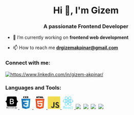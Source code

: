 <h1 align="center">Hi 👋, I'm Gizem</h1>
<h3 align="center">A passionate Frontend Developer</h3>

- 🔭 I’m currently working on **frontend web development**

- 📫 How to reach me **drgizemakpinar@gmail.com**

<h3 align="left">Connect with me:</h3>
<p align="left">
<a href="https://linkedin.com/in/https://www.linkedin.com/in/gizem-akpinar/" target="blank"><img align="center" src="https://raw.githubusercontent.com/rahuldkjain/github-profile-readme-generator/master/src/images/icons/Social/linked-in-alt.svg" alt="https://www.linkedin.com/in/gizem-akpinar/" height="30" width="40" /></a>
</p>

<h3 align="left">Languages and Tools:</h3>
<p align="left"> <a href="https://getbootstrap.com" target="_blank" rel="noreferrer"> <img src="https://raw.githubusercontent.com/devicons/devicon/master/icons/bootstrap/bootstrap-plain-wordmark.svg" alt="bootstrap" width="40" height="40"/> </a> <a href="https://www.w3schools.com/css/" target="_blank" rel="noreferrer"> <img src="https://raw.githubusercontent.com/devicons/devicon/master/icons/css3/css3-original-wordmark.svg" alt="css3" width="40" height="40"/> </a> <a href="https://www.w3.org/html/" target="_blank" rel="noreferrer"> <img src="https://raw.githubusercontent.com/devicons/devicon/master/icons/html5/html5-original-wordmark.svg" alt="html5" width="40" height="40"/> </a> <a href="https://developer.mozilla.org/en-US/docs/Web/JavaScript" target="_blank" rel="noreferrer"> <img src="https://raw.githubusercontent.com/devicons/devicon/master/icons/javascript/javascript-original.svg" alt="javascript" width="40" height="40"/> </a> <a href="https://reactjs.org/" target="_blank" rel="noreferrer"> <img src="https://raw.githubusercontent.com/devicons/devicon/master/icons/react/react-original-wordmark.svg" alt="react" width="40" height="40"/> </a> <a href="https://mui.com/" title="MUI - Will learn soon"><img loading="lazy" height="40" src="https://cdn.simpleicons.org/React/007fff10"></a>&nbsp;
  <a href="https://www.typescriptlang.org/" title="TypeScript - Learning"><img loading="lazy" height="40" src="https://cdn.simpleicons.org/Typescript/3178c650"></a>&nbsp;
  <a href="https://code.visualstudio.com/" title="VSCode"><img loading="lazy" height="40" src="https://cdn.simpleicons.org/VisualStudioCode/007acc"></a>&nbsp;
<a href="https://git-scm.com/" title="Git"><img loading="lazy" height="40" src="https://cdn.simpleicons.org/Git/f05032"></a>&nbsp;

